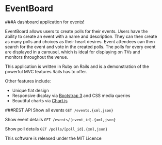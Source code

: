 # EventBoard
###A dashboard application for events!

EventBoard allows users to create polls for their events. Users have the ability to create an event with a name and description. They can then create as many polls and choices as their heart desires. Event attendees can then search for the event and vote in the created polls. The polls for every event are displayed in a carousel, which is ideal for displaying on TVs and monitors throughout the venue.

This application is written in Ruby on Rails and is a demonstration of the powerful MVC features Rails has to offer.

Other features include:
* Unique flat design
* Responsive display via [Bootstrap 3](http://getbootstrap.com/) and CSS media queries
* Beautiful charts via [Chart.js](http://www.chartjs.org/)

###REST API
Show all events
```GET /events.{xml,json}```

Show event details
```GET /events/[event_id].{xml,json}```

Show poll details
```GET /polls/[poll_id].{xml,json}```


This software is released under the MIT Licence
